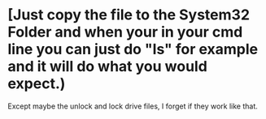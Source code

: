 # [Just copy the file to the System32 Folder and when your in your cmd line you can just do "ls" for example and it will do what you would expect.)

Except maybe the unlock and lock drive files, I forget if they work like that. 
